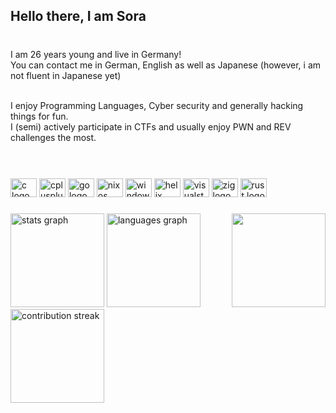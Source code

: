 <h2 align="left">Hello there, I am Sora</h2>

###

<br clear="both">

<div align="left">
  I am 26 years young and live in Germany!<br>
  You can contact me in German, English as well as Japanese (however, i am not fluent in Japanese yet)<br><br>
  
  I enjoy Programming Languages, Cyber security and generally hacking things for fun.<br>
  I (semi) actively participate in CTFs and usually enjoy PWN and REV challenges the most.<br>
  <br><br>
</div>

###

<div align="left">
  <img src="https://cdn.jsdelivr.net/gh/devicons/devicon/icons/c/c-original.svg" height="30" width="42" alt="c logo"  />
  <img src="https://cdn.jsdelivr.net/gh/devicons/devicon/icons/cplusplus/cplusplus-original.svg" height="30" width="42" alt="cplusplus logo"  />
  <img src="https://cdn.jsdelivr.net/gh/devicons/devicon/icons/go/go-original.svg" height="30" width="42" alt="go logo"  />
  <img src="https://cdn.jsdelivr.net/gh/devicons/devicon/icons/nixos/nixos-original.svg" height="30" width="42" alt="nixos logo"  />
  <img src="https://cdn.jsdelivr.net/gh/devicons/devicon/icons/windows8/windows8-original.svg" height="30" width="42" alt="windows8 logo"  />
  <img src="https://helix-editor.com/logo.svg" height="30" width="42" alt="helix logo"  />
  <img src="https://cdn.jsdelivr.net/gh/devicons/devicon/icons/visualstudio/visualstudio-plain.svg" height="30" width="42" alt="visualstudio logo"  />
  <img src="https://cdn.jsdelivr.net/gh/devicons/devicon/icons/zig/zig-original.svg" height="30" width="42" alt="zig logo"  />
  <img src="https://cdn.jsdelivr.net/gh/devicons/devicon/icons/rust/rust-plain.svg" height="30" width="42" alt="rust logo"  />
</div>

###

<div align="left"> 
  <img align="right" height="150" src="https://cdn.discordapp.com/attachments/481181199151136770/1025773599677751306/SoraNoTenshi_female_angel_flying_in_purple_sky_anime_style_nigh_fde310fc-c242-4682-9b50-cec5dfbb3c7c.png" />
  <img src="https://github-readme-stats.vercel.app/api?username=SoraTenshi&hide_title=false&hide_rank=false&show_icons=true&disable_animations=false&theme=tokyonight&locale=en&hide_border=false&order=1" height="150" alt="stats graph" />
  <img src="https://github-readme-stats.vercel.app/api/top-langs?username=SoraTenshi&locale=en&hide_title=false&layout=compact&card_width=320&langs_count=8&theme=tokyonight&hide_border=false&order=2" height="150" alt="languages graph" />
  <img src="https://streak-stats.demolab.com?user=SoraTenshi&theme=tokyonight&date_format=j%20M%5B%20Y%5D" align="middle" height="150" alt="contribution streak" />
</div>

###
